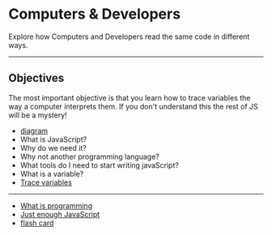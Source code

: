 # Computers & Developers

Explore how Computers and Developers read the same code in different ways.

---

## Objectives

The most important objective is that you learn how to trace variables the way a
computer interprets them. If you don't understand this the rest of JS will be a
mystery!

- [diagram](../../assets/computers-and-developers.svg)
- What is JavaScript?
- Why do we need it?
- Why not another programming language?
- What tools do I need to start writing javaScript?
- What is a variable?
- [Trace variables](./tracing-variables/README.md)

---

- [What is programming](../../1-what-is-programming/)
- [Just enough JavaScript](../../2-just-enough-javascript/)
- [flash card](../../0-flashcards/)
